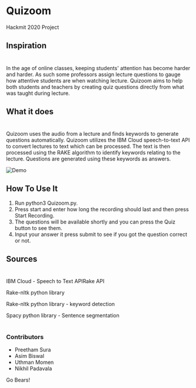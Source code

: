 # Quizoom
Hackmit 2020 Project

## Inspiration
#
In the age of online classes, keeping students' attention has become harder and harder. As such some professors assign lecture questions to gauge how attentive students are when watching lecture. Quizoom aims to help both students and teachers by creating quiz questions directly from what was taught during lecture. 

## What it does
#
Quizoom uses the audio from a lecture and finds keywords to generate questions automatically. Quizoom utilizes the IBM Cloud speech-to-text API to convert lectures to text which can be processed. The text is then processed using the RAKE algorithm to identify keywords relating to the lecture. Questions are generated using these keywords as answers. 

![Demo](https://media.giphy.com/media/eea7tFv0fM0hgNIEZN/giphy.gif)

## How To Use It
<ol> 
<li>Run python3 Quizoom.py. </li>
<li>Press start and enter how long the recording should last and then press Start Recording.</li>
<li>The questions will be available shortly and you can press the Quiz button to see them. </li>
<li>Input your answer it press submit to see if you got the question correct or not.</li>
</ol>

## Sources
#
IBM Cloud - Speech to Text APIRake API

Rake-nltk python library

Rake-nltk python library - keyword detection

Spacy python library - Sentence segmentation

#
### Contributors
<ul>
<li>Preetham Sura</li>
<li>Asim Biswal</li>
<li>Uthman Momen</li>
<li>Nikhil Padavala</li>
</ul>

Go Bears!
